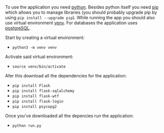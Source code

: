 To use the application you need [python](https://www.python.org/downloads/). Besides python itself you need [pip](https://packaging.python.org/key_projects/#pip) which allows you to manage libraries (you should probably upgrade pip by using `pip install --upgrade pip`). While running the app you should also use virtual environment [venv](https://docs.python.org/3/tutorial/venv.html). For databases the application uses [postgreSQL](https://www.postgresql.org/).

Start by creating a virtual environment:
* `python3 -m venv venv`

Activate said virtual environment:
* `source venv/bin/activate`

Afer this download all the dependencies for the application:
* `pip install Flask`
* `pip install flask-sqlalchemy`
* `pip install flask-wtf`
* `pip install flask-login` 
* `pip install psycopg2`

Once you've downloaded all the depencies run the application:
* `python run.py`
